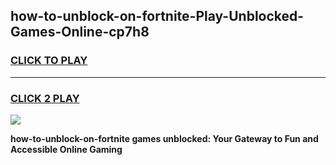 
## how-to-unblock-on-fortnite-Play-Unblocked-Games-Online-cp7h8
<h3>
<a href="https://premium76.site?title=how-to-unblock-on-fortnite&ref=25A">CLICK TO PLAY</a></h3>
<hr>

<h3>
<a href="https://premium76.site?title=how-to-unblock-on-fortnite&ref=25A">CLICK 2 PLAY</a>
  
</h3>

<a href="https://premium76.site?title=how-to-unblock-on-fortnite&ref=25A"><img src="https://clearcache.store/games.png"></a>


**how-to-unblock-on-fortnite games unblocked: Your Gateway to Fun and Accessible Online Gaming**
